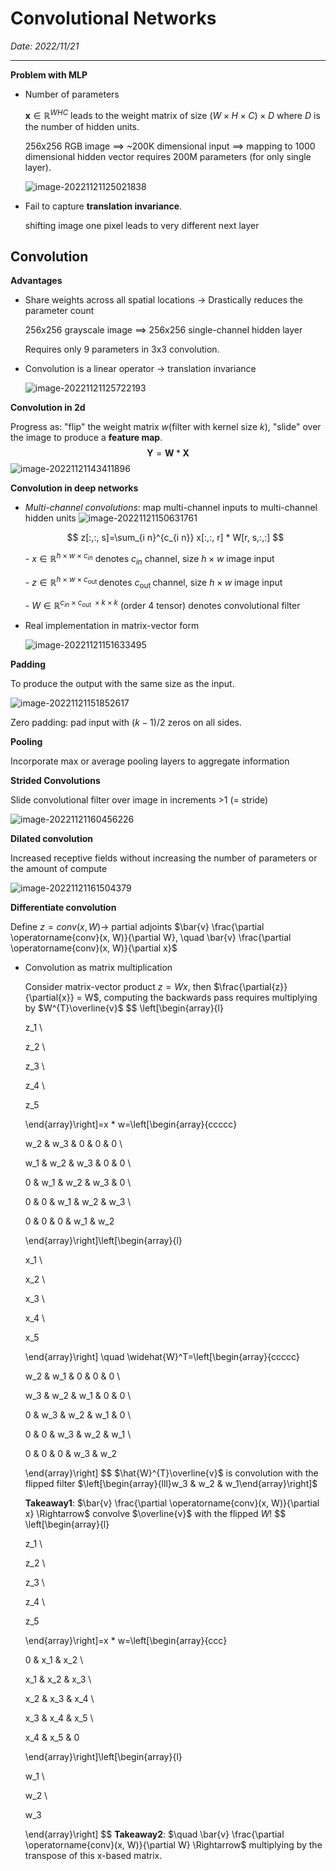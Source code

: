 # Convolutional Networks

*Date: 2022/11/21*

---

**Problem with MLP**

- Number of parameters

  $\mathbf{x} \in \mathbb{R}^{WHC}$ leads to the weight matrix of size $(W\times H\times C)\times D$ where $D$ is the number of hidden units.

  256x256 RGB image ⟹ ~200K dimensional input ⟹ mapping to 1000 dimensional hidden vector requires 200M parameters (for only single layer).

  ![image-20221121125021838](C:\Users\Steve\AppData\Roaming\Typora\typora-user-images\image-20221121125021838.png)

- Fail to capture **translation invariance**.

  shifting image one pixel leads to very different next layer

## Convolution

 **Advantages**

- Share weights across all spatial locations $\rightarrow$ Drastically reduces the parameter count

  256x256 grayscale image ⟹ 256x256 single-channel hidden layer

  Requires only 9 parameters in 3x3 convolution.

- Convolution is a linear operator $\rightarrow$ translation invariance

  ![image-20221121125722193](C:\Users\Steve\AppData\Roaming\Typora\typora-user-images\image-20221121125722193.png)

**Convolution in 2d**

Progress as: "flip" the weight matrix $w$(filter with kernel size $k$), "slide" over the image to produce a **feature map**.
$$
\mathbf{Y} = \mathbf{W}  \ast \mathbf{X}
$$
  ![image-20221121143411896](C:\Users\Steve\AppData\Roaming\Typora\typora-user-images\image-20221121143411896.png)

**Convolution in deep networks**

- *Multi-channel convolutions*: map multi-channel inputs to multi-channel hidden units
  ![image-20221121150631761](C:\Users\Steve\AppData\Roaming\Typora\typora-user-images\image-20221121150631761.png)

  $$
    z[:,:, s]=\sum_{i n}^{c_{i n}} x[:,:, r] * W[r, s,:,:]
  $$

    \- $x \in \mathbb{R}^{h \times w \times c_{i n}}$ denotes $c_{i n}$ channel, size $h \times w$ image input

    \- $z \in \mathbb{R}^{h \times w \times c_{\text {out }}}$ denotes $c_{\text {out }}$ channel, size $h \times w$ image input

    \- $W \in \mathbb{R}^{c_{i n} \times c_{\text {out }} \times k \times k}$ (order 4 tensor) denotes convolutional filter

- Real implementation in matrix-vector form

   ![image-20221121151633495](C:\Users\Steve\AppData\Roaming\Typora\typora-user-images\image-20221121151633495.png)

**Padding**

To produce the output with the same size as the input.

![image-20221121151852617](C:\Users\Steve\AppData\Roaming\Typora\typora-user-images\image-20221121151852617.png)

Zero padding: pad input with $(k − 1)/2$ zeros on all sides.

**Pooling**

Incorporate max or average pooling layers to aggregate information

**Strided Convolutions**

Slide convolutional filter over image in increments >1 (= stride)

![image-20221121160456226](C:\Users\Steve\AppData\Roaming\Typora\typora-user-images\image-20221121160456226.png)

**Dilated convolution**

Increased receptive fields without increasing the number of parameters or the amount of compute

![image-20221121161504379](C:\Users\Steve\AppData\Roaming\Typora\typora-user-images\image-20221121161504379.png)

**Differentiate convolution** 

Define $z = conv(x, W) \rightarrow$ partial adjoints $\bar{v} \frac{\partial \operatorname{conv}(x, W)}{\partial W}, \quad \bar{v} \frac{\partial \operatorname{conv}(x, W)}{\partial x}$

  - Convolution as matrix multiplication

    Consider matrix-vector product $z = Wx$, then $\frac{\partial{z}}{\partial{x}} = W$, computing the backwards pass requires multiplying by $W^{T}\overline{v}$
    $$
    \left[\begin{array}{l}
    
    z_1 \\
    
    z_2 \\
    
    z_3 \\
    
    z_4 \\
    
    z_5
    
    \end{array}\right]=x * w=\left[\begin{array}{ccccc}
    
    w_2 & w_3 & 0 & 0 & 0 \\
    
    w_1 & w_2 & w_3 & 0 & 0 \\
    
    0 & w_1 & w_2 & w_3 & 0 \\
    
    0 & 0 & w_1 & w_2 & w_3 \\
    
    0 & 0 & 0 & w_1 & w_2
    
    \end{array}\right]\left[\begin{array}{l}
    
    x_1 \\
    
    x_2 \\
    
    x_3 \\
    
    x_4 \\
    
    x_5
    
    \end{array}\right] \quad \widehat{W}^T=\left[\begin{array}{ccccc}
    
    w_2 & w_1 & 0 & 0 & 0 \\
    
    w_3 & w_2 & w_1 & 0 & 0 \\
    
    0 & w_3 & w_2 & w_1 & 0 \\
    
    0 & 0 & w_3 & w_2 & w_1 \\
    
    0 & 0 & 0 & w_3 & w_2
    
    \end{array}\right]
    $$
    $\hat{W}^{T}\overline{v}$ is convolution with the flipped filter $\left[\begin{array}{lll}w_3 & w_2 & w_1\end{array}\right]$

    **Takeaway1**: $\bar{v} \frac{\partial \operatorname{conv}(x, W)}{\partial x} \Rightarrow$ convolve $\overline{v}$ with the flipped $W$!
    $$
    \left[\begin{array}{l}
    
    z_1 \\
    
    z_2 \\
    
    z_3 \\
    
    z_4 \\
    
    z_5
    
    \end{array}\right]=x * w=\left[\begin{array}{ccc}
    
    0 & x_1 & x_2 \\
    
    x_1 & x_2 & x_3 \\
    
    x_2 & x_3 & x_4 \\
    
    x_3 & x_4 & x_5 \\
    
    x_4 & x_5 & 0
    
    \end{array}\right]\left[\begin{array}{l}
    
    w_1 \\
    
    w_2 \\
    
    w_3
    
    \end{array}\right]
    $$
    **Takeaway2**: $\quad \bar{v} \frac{\partial \operatorname{conv}(x, W)}{\partial W} \Rightarrow$ multiplying by the transpose of this x-based matrix. 


